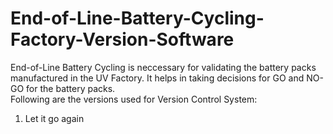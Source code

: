 # End-of-Line-Battery-Cycling-Factory-Version-Software

End-of-Line Battery Cycling is neccessary for validating the battery packs manufactured in the UV Factory. It helps in taking decisions for GO and NO-GO for the battery packs. 
<br>
Following are the versions used for Version Control System:
<br>
1. Let it go again